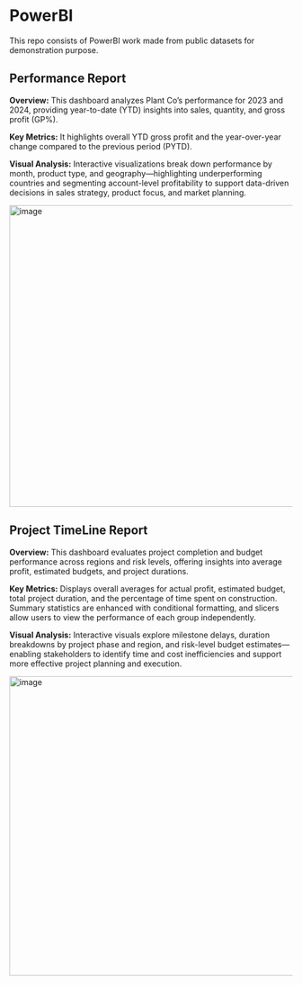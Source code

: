 # PowerBI

This repo consists of PowerBI work made from public datasets for demonstration purpose.

## Performance Report
**Overview:** This dashboard analyzes Plant Co’s performance for 2023 and 2024, providing year-to-date (YTD) insights into sales, quantity, and gross profit (GP%).

**Key Metrics:** It highlights overall YTD gross profit and the year-over-year change compared to the previous period (PYTD).

**Visual Analysis:** Interactive visualizations break down performance by month, product type, and geography—highlighting underperforming countries and segmenting account-level profitability to support data-driven decisions in sales strategy, product focus, and market planning.

<img width="956" height="536" alt="image" src="https://github.com/user-attachments/assets/03c5369d-4177-4edc-b77c-f5134228ae53" />

## Project TimeLine Report
**Overview:** This dashboard evaluates project completion and budget performance across regions and risk levels, offering insights into average profit, estimated budgets, and project durations.

**Key Metrics:** Displays overall averages for actual profit, estimated budget, total project duration, and the percentage of time spent on construction. Summary statistics are enhanced with conditional formatting, and slicers allow users to view the performance of each group independently.

**Visual Analysis:** Interactive visuals explore milestone delays, duration breakdowns by project phase and region, and risk-level budget estimates—enabling stakeholders to identify time and cost inefficiencies and support more effective project planning and execution.

<img width="941" height="532" alt="image" src="https://github.com/user-attachments/assets/1fb70231-ce52-45d0-b064-95d36ab68bac" />
